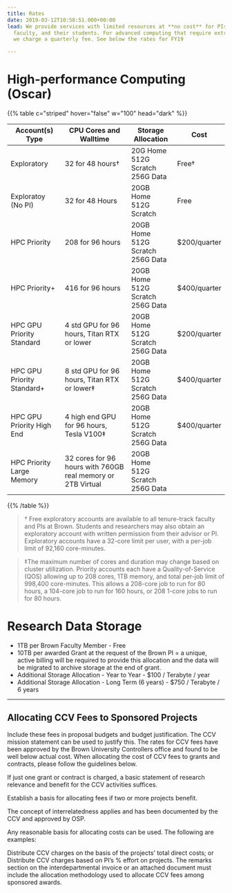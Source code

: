 ```yaml
---
title: Rates
date: 2019-03-12T10:58:51.000+00:00
lead: We provide services with limited resources at **no cost** for PIs, tenure-track
  faculty, and their students. For advanced computing that require extra resources,
  we charge a quarterly fee. See below the rates for FY19

---
```

# High-performance Computing (Oscar)

{{% table c="striped" hover="false" w="100" head="dark" %}}

| Account(s) Type | CPU Cores and Walltime | Storage Allocation | Cost |
| --- | --- | --- | --- |
| Exploratory | 32 for 48 hours† | 20G Home <br> 512G Scratch <br> 256G Data | Free† |
|Exploratoy (No PI) | 32 for 48 Hours | 20GB Home <br> 512G Scratch | Free
| HPC Priority |208 for 96 hours | 20GB Home <br> 512G Scratch <br> 256G Data | $200/quarter |
| HPC Priority+ | 416 for 96 hours | 20GB Home <br> 512G Scratch <br> 256G Data | $400/quarter |
| HPC GPU Priority Standard | 4 std GPU for 96 hours, Titan RTX or lower | 20GB Home <br> 512G Scratch <br> 256G Data | $200/quarter |
| HPC GPU Priority Standard+ | 8 std GPU for 96 hours, Titan RTX or lower‡ | 20GB Home <br> 512G Scratch <br> 256G Data | $400/quarter |
| HPC GPU Priority High End | 4 high end GPU for 96 hours, Tesla V100‡ | 20GB Home <br> 512G Scratch <br> 256G Data | $400/quarter |
| HPC Priority Large Memory | 32 cores for 96 hours with 760GB real memory or 2TB Virtual | 20GB Home <br> 512G Scratch <br> 256G Data |

{{% /table %}}

> † Free exploratory accounts are available to all tenure-track faculty and PIs at Brown. Students and researchers may also obtain an exploratory account with written permission from their advisor or PI. Exploratory accounts have a 32-core limit per user, with a per-job limit of 92,160 core-minutes.

> ‡The maximum number of cores and duration may change based on cluster utilization. Priority accounts each have a Quality-of-Service (QOS) allowing up to 208 cores, 1TB memory, and total per-job limit of 998,400 core-minutes. This allows a 208-core job to run for 80 hours, a 104-core job to run for 160 hours, or 208 1-core jobs to run for 80 hours.

# Research Data Storage

* 1TB per Brown Faculty Member - Free
* 10TB per awarded Grant at the request of the Brown PI = a unique, active billing will be required to provide this allocation and the data will be migrated to archive storage at the end of grant.
* Additional Storage Allocation - Year to Year - $100 / Terabyte / year
* Additional Storage Allocation - Long Term (6 years) - $750 / Terabyte / 6 years

***

## Allocating CCV Fees to Sponsored Projects

Include these fees in proposal budgets and budget justification. The CCV mission statement can be used to justify this. The rates for CCV fees have been approved by the Brown University Controllers office and found to be well below actual cost. When allocating the cost of CCV fees to grants and contracts, please follow the guidelines below.

If just one grant or contract is charged, a basic statement of research relevance and benefit for the CCV activities suffices.

Establish a basis for allocating fees if two or more projects benefit.

The concept of interrelatedness applies and has been documented by the CCV and approved by OSP.

Any reasonable basis for allocating costs can be used. The following are examples:

Distribute CCV charges on the basis of the projects’ total direct costs; or
Distribute CCV charges based on PI’s % effort on projects.
The remarks section on the interdepartmental invoice or an attached document must include the allocation methodology used to allocate CCV fees among sponsored awards.
